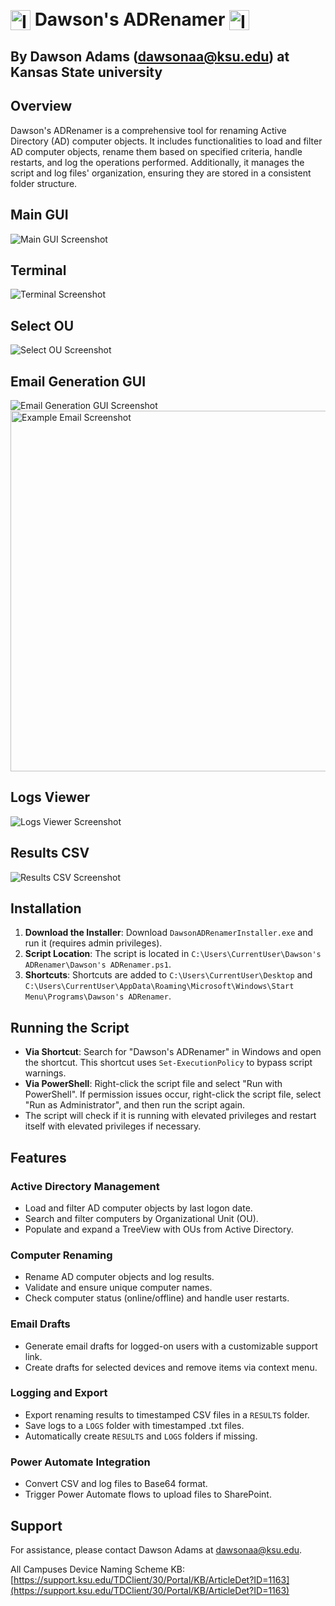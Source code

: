 ﻿# <img src="icon.ico" alt="Icon" height="32" style="vertical-align: middle;"> <span style="vertical-align: middle;"> Dawson's ADRenamer </span>  <img src="icon.ico" alt="Icon" height="32" style="vertical-align: middle;">

## By Dawson Adams (dawsonaa@ksu.edu) at Kansas State university </span>

## Overview
Dawson's ADRenamer is a comprehensive tool for renaming Active Directory (AD) computer objects. It includes functionalities to load and filter AD computer objects, rename them based on specified criteria, handle restarts, and log the operations performed. Additionally, it manages the script and log files' organization, ensuring they are stored in a consistent folder structure.

## Main GUI
<img src="images/MainGUI.png" alt="Main GUI Screenshot">

## Terminal
<img src="images/Terminal.png" alt="Terminal Screenshot">

## Select OU
<img src="images/SelectOU.png" alt="Select OU Screenshot">

## Email Generation GUI
<img src="images/EmailGUI.png" alt="Email Generation GUI Screenshot"> 

<img src="images/ExampleEmail.png" alt="Example Email Screenshot" style="width: 577px;">

## Logs Viewer
<img src="images/LogsViewer.png" alt="Logs Viewer Screenshot">

## Results CSV
<img src="images/ResultsCSV.png" alt="Results CSV Screenshot">

## Installation
1. **Download the Installer**: Download `DawsonADRenamerInstaller.exe` and run it (requires admin privileges).
2. **Script Location**: The script is located in `C:\Users\CurrentUser\Dawson's ADRenamer\Dawson's ADRenamer.ps1`.
3. **Shortcuts**: Shortcuts are added to `C:\Users\CurrentUser\Desktop` and `C:\Users\CurrentUser\AppData\Roaming\Microsoft\Windows\Start Menu\Programs\Dawson's ADRenamer`.

## Running the Script
- **Via Shortcut**: Search for "Dawson's ADRenamer" in Windows and open the shortcut. This shortcut uses `Set-ExecutionPolicy` to bypass script warnings.
- **Via PowerShell**: Right-click the script file and select "Run with PowerShell". If permission issues occur, right-click the script file, select "Run as Administrator", and then run the script again.
- The script will check if it is running with elevated privileges and restart itself with elevated privileges if necessary.

## Features

### Active Directory Management
- Load and filter AD computer objects by last logon date.
- Search and filter computers by Organizational Unit (OU).
- Populate and expand a TreeView with OUs from Active Directory.

### Computer Renaming
- Rename AD computer objects and log results.
- Validate and ensure unique computer names.
- Check computer status (online/offline) and handle user restarts.

### Email Drafts
- Generate email drafts for logged-on users with a customizable support link.
- Create drafts for selected devices and remove items via context menu.

### Logging and Export
- Export renaming results to timestamped CSV files in a `RESULTS` folder.
- Save logs to a `LOGS` folder with timestamped .txt files.
- Automatically create `RESULTS` and `LOGS` folders if missing.

### Power Automate Integration
- Convert CSV and log files to Base64 format.
- Trigger Power Automate flows to upload files to SharePoint.

## Support
For assistance, please contact Dawson Adams at [dawsonaa@ksu.edu](mailto:dawsonaa@ksu.edu).

All Campuses Device Naming Scheme KB: [https://support.ksu.edu/TDClient/30/Portal/KB/ArticleDet?ID=1163](https://support.ksu.edu/TDClient/30/Portal/KB/ArticleDet?ID=1163)